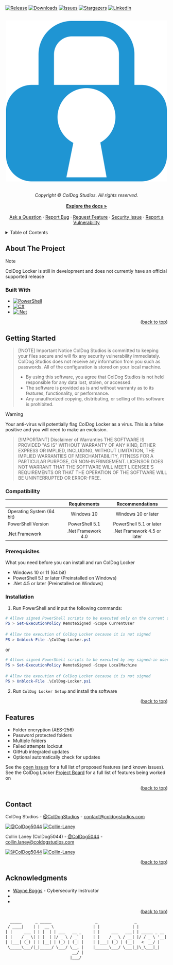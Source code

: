 <a name="readme-top"></a>

<!-- PROJECT SHIELDS -->

[![Release][release-shield]][release-url]
[![Downloads][downloads-shield]][downloads-url]
[![Issues][issues-shield]][issues-url]
[![Stargazers][stars-shield]][stars-url]
[![LinkedIn][linkedin-shield]][linkedin-cds-url]

<!-- PROJECT LOGO -->
<br>
<div align="center">
    <a href="https://github.com/ColDogStudios/ColDog-Locker">
      <img src="images/cdlIcon.png" alt="Logo" width="500">
    </a>
    
  <p align="center">
    <br>
    <em>Copyright © ColDog Studios. All rights reserved.</em>
    <br>
    <br>
    <a href="https://github.com/ColDogStudios/ColDog-Locker/tree/CDS/docs"><strong>Explore the docs »</strong></a>
    <br>
    <br>
    <a href="https://github.com/ColDogStudios/ColDog-Locker/issues/new?assignees=&labels=type%3A+question&template=ask_a_question.yml&title=%5BQuestion%5D%3A+">Ask a Question</a>
    ·
    <a href="https://github.com/ColDogStudios/ColDog-Locker/issues/new?assignees=&labels=type%3A+bug&template=bug_report.yml&title=%5BBug%5D%3A+">Report Bug</a>
    ·
    <a href="https://github.com/ColDogStudios/ColDog-Locker/issues/new?assignees=&labels=type%3A+feature&template=feature_request.yml&title=%5BFeature+Request%5D%3A+">Request Feature</a>
    ·
    <a href="https://github.com/ColDogStudios/ColDog-Locker/issues/new?assignees=&labels=type%3A+security&template=security.yml&title=%5BSecurity%5D%3A+">Security Issue</a>
    ·
    <a href="https://github.com/ColDogStudios/ColDog-Locker/security/advisories/new">Report a Vulnerability</a>
  </p>
</div>

<!-- TABLE OF CONTENTS -->
<details>
  <summary>Table of Contents</summary>
  <ol>
    <li>
      <a href="#about-the-project">About The Project</a>
      <ul>
        <li><a href="#built-with">Built With</a></li>
      </ul>
    </li>
    <li>
      <a href="#getting-started">Getting Started</a>
      <ul>
        <li><a href="#important-notice-and-disclaimer">Important Notice and Disclaimer</a></li>
        <li><a href="#compatibility">Compatibility</a></li>
        <li><a href="#prerequisites">Prerequisites</a></li>
        <li><a href="#installation">Installation</a></li>
      </ul>
    </li>
    <li><a href="#usage">Usage</a></li>
    <li><a href="#features">Features</a></li>
    <li><a href="#contact">Contact</a></li>
    <li><a href="#acknowledgments">Acknowledgments</a></li>
  </ol>
</details>

<!-- ABOUT THE PROJECT -->

## About The Project

> [!NOTE]
> ColDog Locker is still in development and does not currently have an official supported release

### Built With

-   [![PowerShell][PowerShell-shield]][PowerShell-url]
-   [![C#][C#-shield]][C#-url]
-   [![.Net][.Net-shield]][.Net-url]

<p align="right">(<a href="#readme-top">back to top</a>)</p>

<!-- GETTING STARTED -->

## Getting Started

> [!NOTE] Important Notice
> ColDog Studios is committed to keeping your files secure and will fix any security vulnerability immediately. ColDog Studios does not receive any information from you such as passwords. All of the configuration is stored on your local machine.
>
> -   By using this software, you agree that ColDog Studios is not held responsible for any data lost, stolen, or accessed.
> -   The software is provided as is and without warranty as to its features, functionality, or performance.
> -   Any unauthorized copying, distributing, or selling of this software is prohibited.

> [!WARNING]
> Your anti-virus will potentially flag ColDog Locker as a virus. This is a false positive and you will need to make an exclusion.

> [!IMPORTANT] Disclaimer of Warranties
> THE SOFTWARE IS PROVIDED "AS IS" WITHOUT WARRANTY OF ANY KIND, EITHER EXPRESS OR IMPLIED, INCLUDING, WITHOUT LIMITATION, THE IMPLIED WARRANTIES OF MERCHANTABILITY, FITNESS FOR A PARTICULAR PURPOSE, OR NON-INFRINGEMENT. LICENSOR DOES NOT WARRANT THAT THE SOFTWARE WILL MEET LICENSEE'S REQUIREMENTS OR THAT THE OPERATION OF THE SOFTWARE WILL BE UNINTERRUPTED OR ERROR-FREE.

### Compatibility

|                           |    Requirements    |       Recommendations       |
| ------------------------- | :----------------: | :-------------------------: |
| Operating System (64 bit) |     Windows 10     |     Windows 10 or later     |
| PowerShell Version        |   PowerShell 5.1   |   PowerShell 5.1 or later   |
| .Net Framework            | .Net Framework 4.0 | .Net Framework 4.5 or later |

### Prerequisites

What you need before you can install and run ColDog Locker

-   Windows 10 or 11 (64 bit)
-   PowerShell 5.1 or later (Preinstalled on Windows)
-   .Net 4.5 or later (Preinstalled on Windows)

### Installation

1. Run PowerShell and input the following commands:

```PowerShell
# Allows signed PowerShell scripts to be executed only on the current signed-in user
PS > Set-ExecutionPolicy RemoteSigned -Scope CurrentUser

# Allow the execution of ColDog Locker because it is not signed
PS > Unblock-File .\ColDog-Locker.ps1
```

or

```PowerShell
# Allows signed PowerShell scripts to be executed by any signed-in user
PS > Set-ExecutionPolicy RemoteSigned -Scope LocalMachine

# Allow the execution of ColDog Locker because it is not signed
PS > Unblock-File .\ColDog-Locker.ps1
```

2. Run `ColDog Locker Setup` and install the software

<p align="right">(<a href="#readme-top">back to top</a>)</p>

<!-- USAGE EXAMPLES -->
<!--## Usage


Use this space to show useful examples of how a project can be used. Additional screenshots, code examples and demos work well in this space. You may also link to more resources.

*For more examples, please refer to the [Documentation](https://example.com)*

<p align="right">(<a href="#readme-top">back to top</a>)</p>
-->

<!-- FEATURES -->

## Features

-   Folder encryption (AES-256)
-   Password protected folders
-   Multiple folders
-   Failed attempts lockout
-   GitHub integrated updates
-   Optional automatically check for updates

See the [open issues](https://github.com/ColDogStudios/ColDog-Locker/issues) for a full list of proposed features (and known issues).
See the ColDog Locker [Project Board](https://github.com/orgs/ColDogStudios/projects/2) for a full list of features being worked on

<p align="right">(<a href="#readme-top">back to top</a>)</p>

<!-- CONTACT -->

## Contact

ColDog Studios - [@ColDogStudios](https://twitter.com/ColDogStudios) - contact@coldogstudios.com

[![@ColDog5044][twitter-shield]][twitter-cds-url]
[![Collin-Laney][linkedin-shield]][linkedin-cds-url]

Collin Laney (ColDog5044) - [@ColDog5044](https://twitter.com/ColDog5044) - collin.laney@coldogstudios.com

[![@ColDog5044][twitter-shield]][twitter-coldog-url]
[![Collin-Laney][linkedin-shield]][linkedin-coldog-url]

<p align="right">(<a href="#readme-top">back to top</a>)</p>

<!-- ACKNOWLEDGMENTS -->

## Acknowledgments

-   [Wayne Boggs]() - Cybersecurity Instructor
-   []()
-   []()

<p align="right">(<a href="#readme-top">back to top</a>)</p>

      _____      _ _____                   _                _
     / ____|    | |  __ \                 | |              | |
    | |     ___ | | |  | | ___   __ _     | |     ___   ___| | _____ _ __
    | |    / _ \| | |  | |/ _ \ / _` |    | |    / _ \ / __| |/ / _ \ '__|
    | |___| (_) | | |__| | (_) | (_| |    | |___| (_) | (__|   <  __/ |
     \_____\___/|_|_____/ \___/ \__, |    |______\___/ \___|_|\_\___|_|
                                 __/ |
                                |___/

<!-- MARKDOWN LINKS & IMAGES -->

[release-shield]: https://img.shields.io/github/v/release/ColDogStudios/ColDog-Locker?style=for-the-badge
[release-url]: https://github.com/ColDogStudios/ColDog-Locker
[downloads-shield]: https://img.shields.io/github/downloads/ColDogStudios/ColDog-Locker/total.svg?style=for-the-badge
[downloads-url]: https://github.com/ColDogStudios/ColDog-Locker
[issues-shield]: https://img.shields.io/github/issues/ColDogStudios/ColDog-Locker.svg?style=for-the-badge
[issues-url]: https://github.com/ColDogStudios/ColDog-Locker/issues
[stars-shield]: https://img.shields.io/github/stars/ColDogStudios/ColDog-Locker.svg?style=for-the-badge
[stars-url]: https://github.com/ColDogStudios/ColDog-Locker/stargazers
[github-shield]: https://img.shields.io/badge/github-%23121011.svg?style=for-the-badge&logo=github&logoColor=white
[github-url]: https://github.com/ColDogStudios
[twitter-shield]: https://img.shields.io/badge/Twitter-%231DA1F2.svg?style=for-the-badge&logo=Twitter&logoColor=white
[linkedin-shield]: https://img.shields.io/badge/linkedin-%230077B5.svg?style=for-the-badge&logo=linkedin&logoColor=white
[twitter-cds-url]: https://twitter.com/ColDogStudios
[linkedin-cds-url]: https://www.linkedin.com/company/coldog-studios
[twitter-coldog-url]: https://twitter.com/ColDog5044
[linkedin-coldog-url]: https://www.linkedin.com/in/collin-laney/
[PowerShell-shield]: https://img.shields.io/badge/PowerShell-%235391FE.svg?style=for-the-badge&logo=powershell&logoColor=white
[PowerShell-url]: https://docs.microsoft.com/en-us/powershell/
[C#-shield]: https://img.shields.io/badge/c%23-%23239120.svg?style=for-the-badge&logo=c-sharp&logoColor=white
[C#-url]: https://docs.microsoft.com/en-us/dotnet/csharp/
[.Net-shield]: https://img.shields.io/badge/.NET-5C2D91?style=for-the-badge&logo=.net&logoColor=white
[.Net-url]: https://dotnet.microsoft.com/
